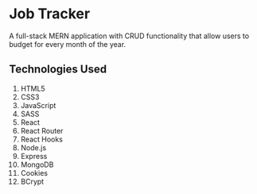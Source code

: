 # Job Tracker

A full-stack MERN application with CRUD functionality that allow users to budget for every month of the year.

## Technologies Used

1. HTML5
2. CSS3
3. JavaScript
4. SASS
5. React 
6. React Router
7. React Hooks
8. Node.js
9. Express
10. MongoDB
11. Cookies
12. BCrypt
